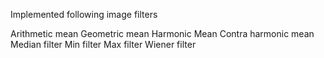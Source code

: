 Implemented following image filters

Arithmetic mean
Geometric mean
Harmonic Mean
Contra harmonic mean
Median filter
Min filter
Max filter
Wiener filter

